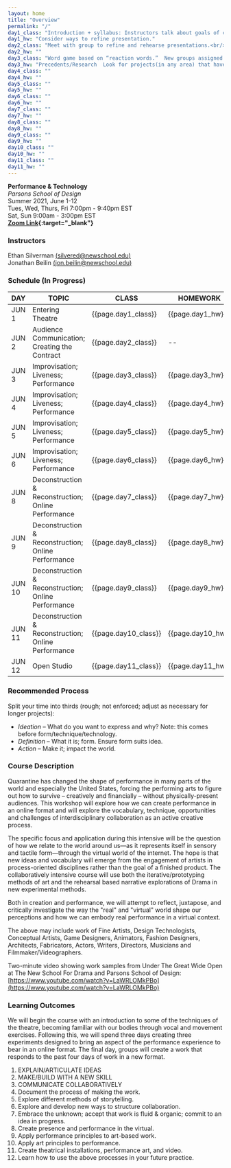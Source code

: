 ```yaml
---
layout: home
title: "Overview"
permalink: "/"
day1_class: "Introduction + syllabus: Instructors talk about goals of class, students introduce themselves, where they’re from, their own practice, and what they think “performance”. Theatre exercises. Performance 1 Assigned; break out into groups to work on project."
day1_hw: "Consider ways to refine presentation."
day2_class: "Meet with group to refine and rehearse presentations.<br/>Each performance/presentation discussed with entire class.  Each student writes a word or words to describe their own feelings about what they’ve seen and keeps it in their private notebook."
day2_hw: ""
day3_class: "Word game based on “reaction words.”  New groups assigned.  Ideation, Definition, Action process begins."
day3_hw: "Precedents/Research  Look for projects(in any area) that have inspired you and might be helpful to share with your group."
day4_class: ""
day4_hw: ""
day5_class: ""
day5_hw: ""
day6_class: ""
day6_hw: ""
day7_class: ""
day7_hw: ""
day8_class: ""
day8_hw: ""
day9_class: ""
day9_hw: ""
day10_class: ""
day10_hw: ""
day11_class: ""
day11_hw: ""
---
```


**Performance & Technology**  
_Parsons School of Design_  
Summer 2021, June 1-12  
Tues, Wed, Thurs, Fri 7:00pm - 9:40pm EST  
Sat, Sun 9:00am - 3:00pm EST  
**[Zoom Link](https://NewSchool.zoom.us/j/93521164740?pwd=YzlnTUdKdUY1TTVBai93SmgxR0FRZz09){:target="\_blank"}**

### Instructors

Ethan Silverman [(silvered@newschool.edu)](mailto:silvered@newschool.edu)  
Jonathan Beilin [(jon.beilin@newschool.edu)](mailto:jon.beilin@newschool.edu)

### Schedule (In Progress)

| DAY | TOPIC | CLASS | HOMEWORK |
| --- | --- | --- | --- |
| JUN 1 | Entering Theatre | {{page.day1_class}} | {{page.day1_hw}} |
| JUN 2 | Audience Communication; Creating the Contract | {{page.day2_class}} | -- |
| JUN 3 | Improvisation; Liveness; Performance | {{page.day3_class}} | {{page.day3_hw}} |
| JUN 4 | Improvisation; Liveness; Performance | {{page.day4_class}} | {{page.day4_hw}} |
| JUN 5 | Improvisation; Liveness; Performance | {{page.day5_class}} | {{page.day5_hw}} |
| JUN 6 | Improvisation; Liveness; Performance | {{page.day6_class}} | {{page.day6_hw}} |
| JUN 8 | Deconstruction & Reconstruction; Online Performance | {{page.day7_class}} | {{page.day7_hw}} |
| JUN 9 | Deconstruction & Reconstruction; Online Performance | {{page.day8_class}} | {{page.day8_hw}} |
| JUN 10 | Deconstruction & Reconstruction; Online Performance | {{page.day9_class}} | {{page.day9_hw}} |
| JUN 11 | Deconstruction & Reconstruction; Online Performance | {{page.day10_class}} | {{page.day10_hw}} |
| JUN 12 | Open Studio | {{page.day11_class}} | {{page.day11_hw}} |

### Recommended Process

Split your time into thirds (rough; not enforced; adjust as necessary for longer projects):

- _Ideation_ &#x2013; What do you want to express and why? Note: this comes before form/technique/technology.
- _Definition_ &#x2013; What it is; form. Ensure form suits idea.
- _Action_ &#x2013; Make it; impact the world.

### Course Description

Quarantine has changed the shape of performance in many parts of the world and especially the United States, forcing the performing arts to figure out how to survive &#x2013; creatively and financially &#x2013; without physically-present audiences. This workshop will explore how we can create performance in an online format and will explore the vocabulary, technique, opportunities and challenges of interdisciplinary collaboration as an active creative process.

The specific focus and application during this intensive will be the question of how we relate to the world around us—as it represents itself in sensory and tactile form—through the virtual world of the internet. The hope is that new ideas and vocabulary will emerge from the engagement of artists in process-oriented disciplines rather than the goal of a finished product. The collaboratively intensive course will use both the iterative/prototyping methods of art and the rehearsal based narrative explorations of Drama in new experimental methods.

Both in creation and performance, we will attempt to reflect, juxtapose, and critically investigate the way the "real" and "virtual" world shape our perceptions and how we can embody real performance in a virtual context.

The above may include work of Fine Artists, Design Technologists, Conceptual Artists, Game Designers, Animators, Fashion Designers, Architects, Fabricators, Actors, Writers, Directors, Musicians and Filmmaker/Videographers.

Two-minute video showing work samples from Under The Great Wide Open at The New School For Drama and Parsons School of Design: [https://www.youtube.com/watch?v=LaWRLOMkPBo](https://www.youtube.com/watch?v=LaWRLOMkPBo)

### Learning Outcomes

We will begin the course with an introduction to some of the techniques of the theatre, becoming familiar with our bodies through vocal and movement exercises. Following this, we will spend three days creating three experiments designed to bring an aspect of the performance experience to bear in an online format. The final day, groups will create a work that responds to the past four days of work in a new format.

1. EXPLAIN/ARTICULATE IDEAS
2. MAKE/BUILD WITH A NEW SKILL
3. COMMUNICATE COLLABORATIVELY
4. Document the process of making the work.
5. Explore different methods of storytelling.
6. Explore and develop new ways to structure collaboration.
7. Embrace the unknown; accept that work is fluid & organic; commit to an idea in progress.
8. Create presence and performance in the virtual.
9. Apply performance principles to art-based work.
10. Apply art principles to performance.
11. Create theatrical installations, performance art, and video.
12. Learn how to use the above processes in your future practice.
